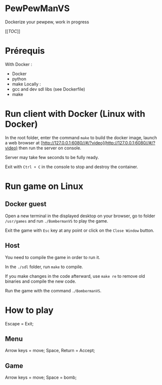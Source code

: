 # PewPewManVS
Dockerize your pewpew, work in progress

[[_TOC_]]

# Prérequis
With Docker :
- Docker
- python
- make
Locally :
- gcc and dev sdl libs (see Dockerfile)
- make


# Run client with Docker (Linux with Docker)
In the root folder, enter the command `make` to build the docker image, launch a web browser at [http://127.0.0.1:6080//#/?video](http://127.0.0.1:6080//#/?video) then run the server on console.

Server may take few seconds to be fully ready.

Exit with `Ctrl + C` in the console to stop and destroy the container.


# Run game on Linux

## Docker guest
Open a new terminal in the displayed desktop on your browser, go to folder `/usr/games` and run `./BombermanVS` to play the game.

Exit the game with `Esc` key at any point or click on the `Close Window` button.

## Host
You need to compile the game in order to run it.

In the `./sdl` folder, run `make` to compile.

If you make changes in the code afterward, use `make re` to remove old binaries and compile the new code.

Run the game with the command `./BombermanVS`.

<!--

# Run game on Windows(Docker only)
Remark : You can run the game localy but you hame to use Cygwin and stuff to compile using Windows-compatible libraries.
## Docker build

```ps1
docker.exe build -t test_container .
```

## Docker run 

```ps1
docker.exe run -it --rm -p 6080:80 --device /dev/snd test_container
```
Go to [http://127.0.0.1:6080//#/?video](http://127.0.0.1:6080//#/?video) in your web browser.

## Docker guest
Open a new terminal in the displayed desktop on your browser, go to folder `/usr/games` and run `./BombermanVS` to play the game.

Exit the game with `Esc` key at any point or click on the `Close Window` button.

-->

# How to play
Escape = Exit;
## Menu 
Arrow keys = move;
Space, Return = Accept;
## Game
Arrow keys = move;
Space = bomb;